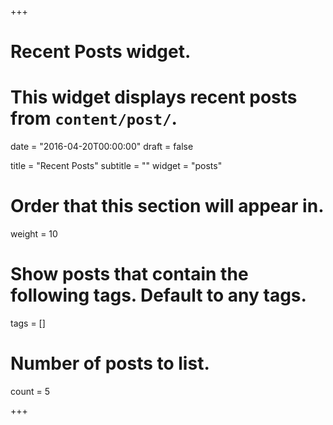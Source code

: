 +++
# Recent Posts widget.
# This widget displays recent posts from `content/post/`.

date = "2016-04-20T00:00:00"
draft = false

title = "Recent Posts"
subtitle = ""
widget = "posts"

# Order that this section will appear in.
weight = 10

# Show posts that contain the following tags. Default to any tags.
tags = []

# Number of posts to list.
count = 5

+++
